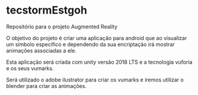 # tecstormEstgoh
Repositório para o projeto Augmented Reality

O objetivo do projeto é criar uma aplicação para android que ao visualizar um símbolo específico e dependendo da sua encriptação irá mostrar animações associadas a ele. 

Esta aplicação será criada com unity versão 2018 LTS e a tecnologia vuforia e os seus vumarks.

Será utilizado o adobe ilustrator para criar os vumarks e iremos utilizar o blender para criar as animações.
